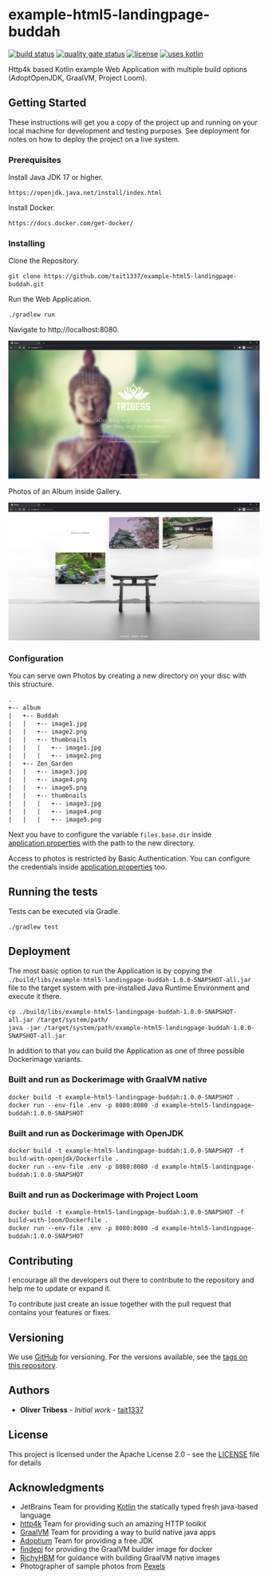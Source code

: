 # example-html5-landingpage-buddah
[![build status](https://github.com/Tait1337/example-html5-landingpage-buddah/workflows/build/badge.svg)](https://github.com/Tait1337/example-html5-landingpage-buddah/actions)
[![quality gate status](https://sonarcloud.io/api/project_badges/measure?project=Tait1337_example-html5-landingpage-buddah&metric=alert_status)](https://sonarcloud.io/dashboard?id=Tait1337_example-html5-landingpage-buddah)
[![license](https://img.shields.io/github/license/Tait1337/example-html5-landingpage-buddah)](LICENSE)
[![uses kotlin](https://img.shields.io/badge/kotlin-1.6-blue.svg)](http://kotlinlang.org)

Http4k based Kotlin example Web Application with multiple build options (AdoptOpenJDK, GraalVM, Project Loom).

## Getting Started

These instructions will get you a copy of the project up and running on your local machine for development and testing purposes. See deployment for notes on how to deploy the project on a live system.

### Prerequisites

Install Java JDK 17 or higher.
```
https://openjdk.java.net/install/index.html
```

Install Docker.
```
https://docs.docker.com/get-docker/
```

### Installing

Clone the Repository.
```
git clone https://github.com/tait1337/example-html5-landingpage-buddah.git
```

Run the Web Application.
```
./gradlew run
```

Navigate to http://localhost:8080.

![Main Page](screenshot_index.png)

Photos of an Album inside Gallery.

![Gallery Page](screenshot_gallery.png)

### Configuration

You can serve own Photos by creating a new directory on your disc with this structure.

```
.
+-- album
|   +-- Buddah
|   |   +-- image1.jpg
|   |   +-- image2.png
|   |   +-- thumbnails
|   |   |   +-- image1.jpg
|   |   |   +-- image2.png
|   +-- Zen_Garden
|   |   +-- image3.jpg
|   |   +-- image4.png
|   |   +-- image5.png
|   |   +-- thumbnails
|   |   |   +-- image3.jpg
|   |   |   +-- image4.png
|   |   |   +-- image5.png
```

Next you have to configure the variable `files.base.dir` inside [application.properties](src/main/resources/application.properties) with the path to the new directory.

Access to photos is restricted by Basic Authentication. You can configure the credentials inside [application.properties](src/main/resources/application.properties) too.

## Running the tests

Tests can be executed via Gradle.

```
./gradlew test
```

## Deployment

The most basic option to run the Application is by copying the `./build/libs/example-html5-landingpage-buddah-1.0.0-SNAPSHOT-all.jar` file to the target system with pre-installed Java Runtime Environment and execute it there.

```
cp ./build/libs/example-html5-landingpage-buddah-1.0.0-SNAPSHOT-all.jar /target/system/path/
java -jar /target/system/path/example-html5-landingpage-buddah-1.0.0-SNAPSHOT-all.jar
```

In addition to that you can build the Application as one of three possible Dockerimage variants.

### Built and run as Dockerimage with GraalVM native

```
docker build -t example-html5-landingpage-buddah:1.0.0-SNAPSHOT .
docker run --env-file .env -p 8080:8080 -d example-html5-landingpage-buddah:1.0.0-SNAPSHOT
```

### Built and run as Dockerimage with OpenJDK

```
docker build -t example-html5-landingpage-buddah:1.0.0-SNAPSHOT -f build-with-openjdk/Dockerfile .
docker run --env-file .env -p 8080:8080 -d example-html5-landingpage-buddah:1.0.0-SNAPSHOT
```

### Built and run as Dockerimage with Project Loom

```
docker build -t example-html5-landingpage-buddah:1.0.0-SNAPSHOT -f build-with-loom/Dockerfile .
docker run --env-file .env -p 8080:8080 -d example-html5-landingpage-buddah:1.0.0-SNAPSHOT
```

## Contributing

I encourage all the developers out there to contribute to the repository and help me to update or expand it.

To contribute just create an issue together with the pull request that contains your features or fixes.

## Versioning

We use [GitHub](https://github.com/) for versioning. For the versions available, see the [tags on this repository](https://github.com/tait1337/example-html5-landingpage-buddah/tags). 

## Authors

* **Oliver Tribess** - *Initial work* - [tait1337](https://github.com/tait1337)

## License

This project is licensed under the Apache License 2.0 - see the [LICENSE](LICENSE) file for details

## Acknowledgments

* JetBrains Team for providing [Kotlin](https://kotlinlang.org/) the statically typed fresh java-based language
* [http4k](https://www.http4k.org/) Team for providing such an amazing HTTP toolkit
* [GraalVM](https://www.graalvm.org/) Team for providing a way to build native java apps
* [Adoptium](https://adoptium.net/) Team for providing a free JDK
* [findepi](https://github.com/findepi) for providing the GraalVM builder image for docker
* [RichyHBM](https://github.com/RichyHBM) for guidance with building GraalVM native images
* Photographer of sample photos from [Pexels](https://www.pexels.com/)
